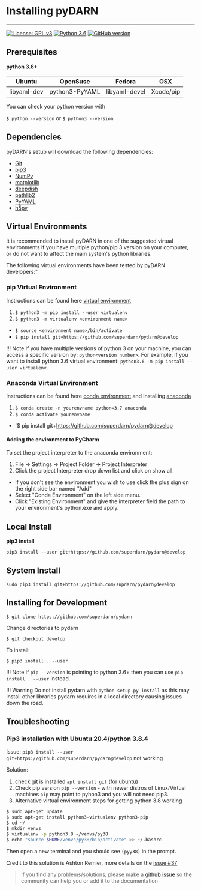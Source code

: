 <!--Copyright (C) SuperDARN Canada, University of Saskatchewan 
author(s) Marina Schmidt-->
# Installing pyDARN 
---

[![License: GPL v3](https://img.shields.io/badge/License-GPLv3-blue.svg)](https://www.gnu.org/licenses/gpl-3.0) [![Python 3.6](https://img.shields.io/badge/python-3.6-blue.svg)](https://www.python.org/downloads/release/python-360/) [![GitHub version](https://badge.fury.io/gh/boennemann%2Fbadges.svg)](http://badge.fury.io/gh/boennemann%2Fbadges)

## Prerequisites

**python 3.6+**

| Ubuntu      | OpenSuse       | Fedora        | OSX           |
| ----------- | -------------- | ------------- | ------------- |
| libyaml-dev | python3-PyYAML | libyaml-devel | Xcode/pip     |

You can check your python version with  

`$ python --version` or 
`$ python3 --version`

## Dependencies

pyDARN's setup will download the following dependencies: 

- [Git](https://git-scm.com/)
- [pip3](https://help.dreamhost.com/hc/en-us/articles/115000699011-Using-pip3-to-install-Python3-modules)
- [NumPy](https://numpy.org/)
- [matplotlib](https://matplotlib.org/)
- [deepdish](https://deepdish.readthedocs.io/en/latest/api_io.html)
- [pathlib2](https://docs.python.org/dev/library/pathlib.html)
- [PyYAML](https://pyyaml.org/wiki/PyYAMLDocumentation)
- [h5py](https://www.h5py.org/)

## Virtual Environments
It is recommended to install pyDARN in one of the suggested virtual environments if you have multiple python/pip 3 version on your computer, or do not want to affect the main system's python libraries. 

The following virtual environments have been tested by pyDARN developers:"

### pip Virtual Environment
Instructions can be found here [virtual environment](https://packaging.python.org/guides/installing-using-pip-and-virtual-environments/)

1. `$ python3 -m pip install --user virtualenv`  
2. `$ python3 -m virtualenv <environment name>`  
* `$ source <environment name>/bin/activate`
* `$ pip install git+https://github.com/superdarn/pydarn@develop`

!!! Note
    If you have multiple versions of python 3 on your machine, you can access a specific version by: `python<version number>`. 
    For example, if you want to install python 3.6 virtual environment: `python3.6 -m pip install --user virtualenv`.

### Anaconda Virtual Environment
Instructions can be found here [conda environment](https://uoa-eresearch.github.io/eresearch-cookbook/recipe/2014/11/20/conda/) and installing [anaconda](https://docs.anaconda.com/anaconda/install/)

1. `$ conda create -n yourenvname python=3.7 anaconda`
2. `$ conda activate yourenvname`
* `$ pip install git+https://github.com/superdarn/pydarn@develop

#### Adding the environment to PyCharm

To set the project interpreter to the anaconda environment:

1. File -> Settings -> Project Folder -> Project Interpreter
2. Click the project Interpreter drop down list and click on show all.
* If you don't see the environment you wish to use click the plus sign on the right side bar named "Add"
* Select "Conda Environment" on the left side menu.
* Click "Existing Environment" and give the interpreter field the path to your environment's python.exe and apply.

## Local Install
**pip3 install**

`pip3 install --user git+https://github.com/superdarn/pydarn@develop`

## System Install 
`sudo pip3 install git+https://github.com/supdarn/pydarn@develop`

## Installing for Development 
`$ git clone https://github.com/superdarn/pydarn`

Change directories to pydarn 

`$ git checkout develop`

To install: 

`$ pip3 install . --user`

!!! Note
    If `pip --version` is pointing to python 3.6+ then you can use `pip install . --user` instead. 

!!! Warning
    Do not install pydarn with `python setup.py install` as this may install other libraries pydarn requires in a local directory causing issues down the road.
    
## Troubleshooting

### Pip3 installation with Ubuntu 20.4/python 3.8.4

Issue: `pip3 install --user git+https://github.com/superdarn/pydarn@develop` not working

Solution:
1. check git is installed `apt install git` (for ubuntu)
2. Check pip version `pip --version` - with newer distros of Linux/Virtual machines `pip` may point to pyhon3 and you will not need pip3. 
3. Alternative virtual environment steps for getting python 3.8 working

```bash 
$ sudo apt-get update
$ sudo apt-get install python3-virtualenv python3-pip
$ cd ~/
$ mkdir venvs
$ virtualenv -p python3.8 ~/venvs/py38
$ echo "source $HOME/venvs/py38/bin/activate" >> ~/.bashrc
```
Then open a new terminal and you should see `(pyy38)` in the prompt. 

Credit to this solution is Ashton Remier, more details on the [issue #37](https://github.com/SuperDARN/pydarn/issues/37)


> If you find any problems/solutions, please make a [github issue](https://github.com/superdarn/pydarn/issues/new) so the community can help you or add it to the documentation
